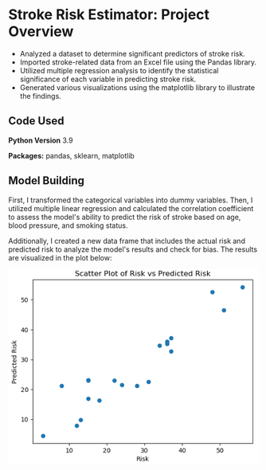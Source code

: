 # Stroke Risk Estimator: Project Overview

- Analyzed a dataset to determine significant predictors of stroke risk.
- Imported stroke-related data from an Excel file using the Pandas library.
- Utilized multiple regression analysis to identify the statistical significance of each variable in predicting stroke risk.
- Generated various visualizations using the matplotlib library to illustrate the findings.

## Code Used
**Python Version** 3.9

**Packages:** pandas, sklearn, matplotlib

## Model Building
First, I transformed the categorical variables into dummy variables. Then, I utilized multiple linear regression and calculated the correlation coefficient to assess the model's ability to predict the risk of stroke based on age, blood pressure, and smoking status.

Additionally, I created a new data frame that includes the actual risk and predicted risk to analyze the model's results and check for bias. The results are visualized in the plot below:

![alt text](https://github.com/anmon6/stroke_proj/blob/main/Risk_vs_Predicted_Risk.PNG?raw=true)

